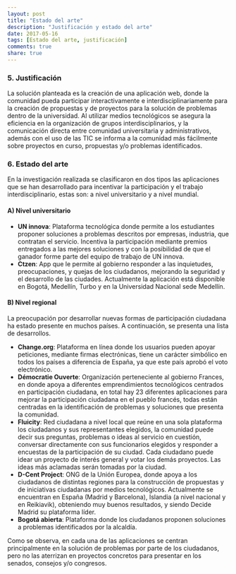 ```yaml
---
layout: post
title: "Estado del arte"
description: "Justificación y estado del arte"
date: 2017-05-16
tags: [Estado del arte, justificación]
comments: true
share: true
---
```


### 5.	Justificación
La solución planteada es la creación de una aplicación web, donde la comunidad pueda participar interactivamente e interdisciplinariamente para la creación de propuestas y de proyectos para la solución de problemas dentro de la universidad. Al utilizar medios tecnológicos se asegura la eficiencia en la organización de grupos interdisciplinarios, y la comunicación directa entre comunidad universitaria y administrativos, además con el uso de las TIC se informa a la comunidad más fácilmente sobre proyectos en curso, propuestas y/o problemas identificados.

### 6.	Estado del arte
En la investigación realizada se clasificaron en dos tipos las aplicaciones que se han desarrollado para incentivar la participación y el trabajo interdisciplinario, estas son: a nivel universitario y a nivel mundial.

#### A) Nivel universitario
* **UN innova**: Plataforma tecnológica donde permite a los estudiantes proponer soluciones a problemas descritos por empresas, industria, que contratan el servicio. Incentiva la participación mediante premios entregados a las mejores soluciones y con la posibilidad de que el ganador forme parte del equipo de trabajo de UN innova.
* **Ctzen**: App que le permite al gobierno responder a las inquietudes, preocupaciones, y quejas de los ciudadanos, mejorando la seguridad y el desarrollo de las ciudades. Actualmente la aplicación está disponible en Bogotá, Medellín, Turbo y en la Universidad Nacional sede Medellín.


#### B) Nivel regional
La preocupación por desarrollar nuevas formas de participación ciudadana ha estado presente en muchos países. A continuación, se presenta una lista de desarrollos.
* **Change.org**: Plataforma en línea donde los usuarios pueden apoyar peticiones, mediante firmas electrónicas, tiene un carácter simbólico en todos los países a diferencia de España, ya que este país aprobó el voto electrónico.
* **Démocratie Ouverte**:  Organización perteneciente al gobierno Frances, en donde apoya a diferentes emprendimientos tecnológicos centrados en participación ciudadana, en total hay 23 diferentes aplicaciones para mejorar la participación ciudadana en el pueblo francés, todas están centradas en la identificación de problemas y soluciones que presenta la comunidad.
* **Fluicity**: Red ciudadana a nivel local que reúne en una sola plataforma los ciudadanos y sus representantes elegidos, la comunidad puede decir sus preguntas, problemas o ideas al servicio en cuestión, conversar directamente con sus funcionarios elegidos y responder a encuestas de la participación de su ciudad. Cada ciudadano puede idear un proyecto de interés general y votar los demás proyectos. Las ideas más aclamadas serán tomadas por la ciudad.
* **D-Cent Project**: ONG de la Unión Europea, donde apoya a los ciudadanos de distintas regiones para la construcción de propuestas y de iniciativas ciudadanas por medios tecnológicos. Actualmente se encuentran en España (Madrid y Barcelona), Islandia (a nivel nacional y en Reikiavik), obteniendo muy buenos resultados, y siendo Decide Madrid su plataforma líder.
* **Bogotá abierta**: Plataforma donde los ciudadanos proponen soluciones a problemas identificados por la alcaldía.

Como se observa, en cada una de las aplicaciones se centran principalmente en la solución de problemas por parte de los ciudadanos, pero no las aterrizan en proyectos concretos para presentar en los senados, consejos y/o congresos.
